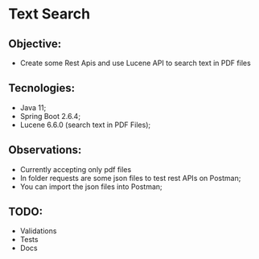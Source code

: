 # Text Search

## Objective:
- Create some Rest Apis and use Lucene API to search text in PDF files

## Tecnologies:
- Java 11;
- Spring Boot 2.6.4;
- Lucene 6.6.0 (search text in PDF Files);

## Observations: 
 - Currently accepting only pdf files
 - In folder requests are some json files to test rest APIs on Postman;
 - You can import the json files into Postman;

## TODO:
 - Validations
 - Tests
 - Docs
